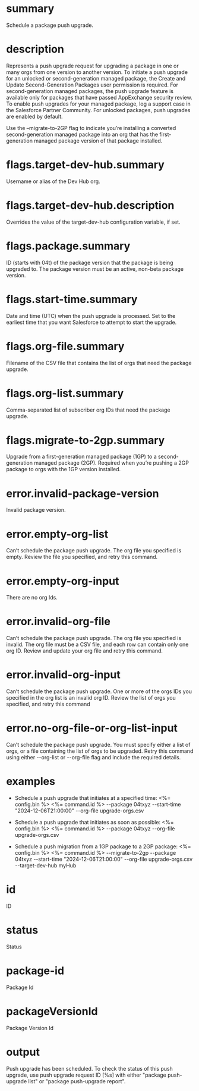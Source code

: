 # summary

Schedule a package push upgrade.

# description

Represents a push upgrade request for upgrading a package in one or many orgs from one version to another version.
To initiate a push upgrade for an unlocked or second-generation managed package, the Create and Update Second-Generation Packages user permission is required.
For second-generation managed packages, the push upgrade feature is available only for packages that have passed AppExchange security review. To enable push upgrades for your managed package, log a support case in the Salesforce Partner Community.
For unlocked packages, push upgrades are enabled by default.

Use the –migrate-to-2GP flag to indicate you’re installing a converted second-generation managed package into an org that has the first-generation managed package version of that package installed.

# flags.target-dev-hub.summary

Username or alias of the Dev Hub org.

# flags.target-dev-hub.description

Overrides the value of the target-dev-hub configuration variable, if set.

# flags.package.summary

ID (starts with 04t) of the package version that the package is being upgraded to. The package version must be an active, non-beta package version.

# flags.start-time.summary

Date and time (UTC) when the push upgrade is processed. Set to the earliest time that you want Salesforce to attempt to start the upgrade.

# flags.org-file.summary

Filename of the CSV file that contains the list of orgs that need the package upgrade.

# flags.org-list.summary

Comma-separated list of subscriber org IDs that need the package upgrade.

# flags.migrate-to-2gp.summary

Upgrade from a first-generation managed package (1GP) to a second-generation managed package (2GP). Required when you’re pushing a 2GP package to orgs with the 1GP version installed.

# error.invalid-package-version

Invalid package version.

# error.empty-org-list

Can’t schedule the package push upgrade. The
org file you specified is empty. Review the file you specified, and retry this command.

# error.empty-org-input

There are no org Ids.

# error.invalid-org-file

Can’t schedule the package push upgrade. The org file you specified is invalid. The org file must be a CSV file, and each row can contain only one org ID. Review and update your org file and retry this command.

# error.invalid-org-input

Can’t schedule the package push upgrade. One or more of the orgs IDs you specified in the org list is an invalid org ID. Review the list of orgs you specified, and retry this command

# error.no-org-file-or-org-list-input

Can’t schedule the package push upgrade. You must specify either a list of orgs, or a file containing the list of orgs to be upgraded. Retry this command using either --org-list or --org-file flag and include the required details.

# examples

- Schedule a push upgrade that initiates at a specified time:
  <%= config.bin %> <%= command.id %> --package 04txyz --start-time "2024-12-06T21:00:00" --org-file upgrade-orgs.csv

- Schedule a push upgrade that initiates as soon as possible:
  <%= config.bin %> <%= command.id %> --package 04txyz --org-file upgrade-orgs.csv

- Schedule a push migration from a 1GP package to a 2GP package:
  <%= config.bin %> <%= command.id %> --migrate-to-2gp --package 04txyz --start-time "2024-12-06T21:00:00" --org-file upgrade-orgs.csv --target-dev-hub myHub

# id

ID

# status

Status

# package-id

Package Id

# packageVersionId

Package Version Id

# output

Push upgrade has been scheduled. To check the status of this push upgrade, use push upgrade request ID [%s] with either "package push-upgrade list" or "package push-upgrade report".
